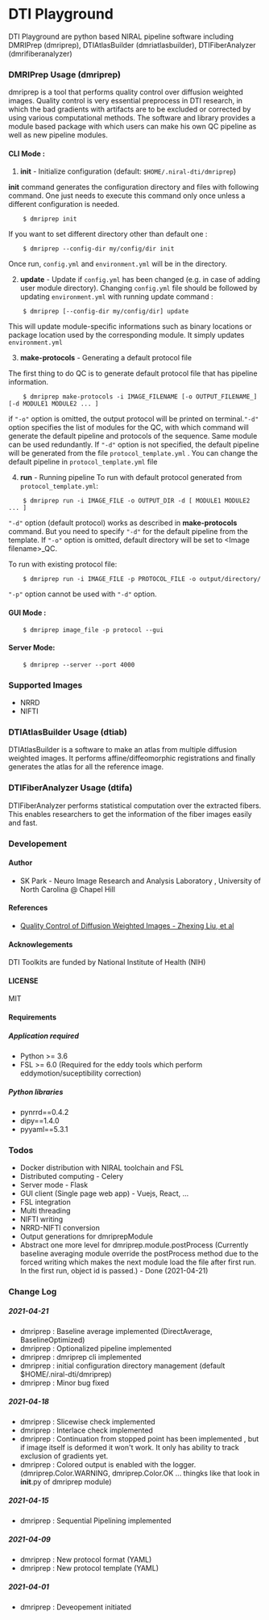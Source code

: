 # DTI Playground 

DTI Playground are python based NIRAL pipeline software including DMRIPrep (dmriprep), DTIAtlasBuilder (dmriatlasbuilder), DTIFiberAnalyzer (dmrifiberanalyzer)

### DMRIPrep Usage (dmriprep)

dmriprep is a tool that performs quality control over diffusion weighted images. Quality control is very essential preprocess in DTI research, in which the bad gradients with artifacts are to be excluded or corrected by using various computational methods. The software and library provides a module based package with which users can make his own QC pipeline as well as new pipeline modules.

#### CLI Mode :

1. **init** - Initialize configuration (default: `$HOME/.niral-dti/dmriprep`)

**init** command generates the configuration directory and files with following command. One just needs to execute this command only once unless a different configuration is needed.
```
    $ dmriprep init 
```
If you want to set different directory other than default one :
```
    $ dmriprep --config-dir my/config/dir init 
```
Once run, `config.yml` and `environment.yml` will be in the directory. 

2. **update** - Update if `config.yml` has been changed (e.g. in case of adding user module directory).
Changing `config.yml` file should be followed by updating `environment.yml` with running update command :
```
    $ dmriprep [--config-dir my/config/dir] update
```
This will update module-specific informations such as binary locations or package location used by the corresponding module. It simply updates `environment.yml`

3. **make-protocols** - Generating a default protocol file

The first thing to do QC is to generate default protocol file that has pipeline information.
```
    $ dmriprep make-protocols -i IMAGE_FILENAME [-o OUTPUT_FILENAME_] [-d MODULE1 MODULE2 ... ]
```
if `"-o"` option is omitted, the output protocol will be printed on terminal.`"-d"` option specifies the list of modules for the QC, with which command will generate the default pipeline and protocols of the sequence. Same module can be used redundantly. If `"-d"` option is not specified, the default pipeline will be generated from the file `protocol_template.yml` . You can change the default pipeline in `protocol_template.yml` file

4. **run** - Running pipeline 
To run with default protocol generated from `protocol_template.yml`:

```
    $ dmriprep run -i IMAGE_FILE -o OUTPUT_DIR -d [ MODULE1 MODULE2 ... ]
```
`"-d"` option (default protocol) works as described in **make-protocols** command. But you need to specify `"-d"` for the default pipeline from the template.  If `"-o"` option is omitted, default directory will be set to \<Image filename\>_QC.

To run with existing protocol file:
```
    $ dmriprep run -i IMAGE_FILE -p PROTOCOL_FILE -o output/directory/
```

`"-p"` option cannot be used with `"-d"` option.

 

#### GUI Mode :

```
    $ dmriprep image_file -p protocol --gui
```

#### Server Mode:
```
    $ dmriprep --server --port 4000
```


### Supported Images

- NRRD 
- NIFTI

### DTIAtlasBuilder Usage (dtiab)

DTIAtlasBuilder is a software to make an atlas from multiple diffusion weighted images. It performs affine/diffeomorphic registrations and finally generates the atlas for all the reference image. 

### DTIFiberAnalyzer Usage (dtifa)

DTIFiberAnalyzer performs statistical computation over the extracted fibers. This enables researchers to get the information of the fiber images easily and fast.

### Developement 

#### Author

- SK Park -  Neuro Image Research and Analysis Laboratory , University of North Carolina @ Chapel Hill

#### References

- [Quality Control of Diffusion Weighted Images - Zhexing Liu, et al](https://www.ncbi.nlm.nih.gov/pmc/articles/PMC3864968/)


#### Acknowlegements

DTI Toolkits are funded by National Institute of Health (NIH)

#### LICENSE

MIT

#### Requirements

##### Application required

- Python >= 3.6 
- FSL >= 6.0 (Required for the eddy tools which perform eddymotion/suceptibility correction)

##### Python libraries
- pynrrd==0.4.2
- dipy==1.4.0
- pyyaml==5.3.1

### Todos
- Docker distribution with NIRAL toolchain and FSL 
- Distributed computing - Celery 
- Server mode - Flask 
- GUI client (Single page web app) - Vuejs, React, ...
- FSL integration
- Multi threading
- NIFTI writing
- NRRD-NIFTI conversion
- Output generations for dmriprepModule
- Abstract one more level for dmriprep.module.postProcess (Currently baseline averaging module override the postProcess method due to the forced writing which makes the next module load the file after first run. In the first run, object id is passed.) - Done (2021-04-21)

### Change Log

##### 2021-04-21
- dmriprep : Baseline average implemented (DirectAverage, BaselineOptimized)
- dmriprep : Optionalized pipeline implemented 
- dmriprep : dmriprep cli implemented
- dmriprep : initial configuration directory management (default $HOME/.niral-dti/dmriprep)
- dmriprep : Minor bug fixed

##### 2021-04-18
- dmriprep : Slicewise check implemented
- dmriprep : Interlace check implemented
- dmriprep : Continuation from stopped point has been implemented , but if image itself is deformed it won't work. It only has ability to track exclusion of gradients yet.
- dmriprep : Colored output is enabled with the logger. (dmriprep.Color.WARNING, dmriprep.Color.OK ... thingks like that look in __init__.py of dmriprep module)

##### 2021-04-15
- dmriprep : Sequential Pipelining implemented

##### 2021-04-09
- dmriprep : New protocol format (YAML)
- dmriprep : New protocol template (YAML)

##### 2021-04-01
- dmriprep : Deveopement initiated
